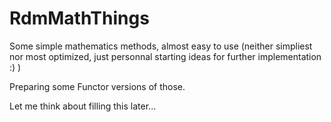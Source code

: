 # RdmMathThings
Some simple mathematics methods, almost easy to use (neither simpliest nor most optimized, just personnal starting ideas for further implementation :) )

Preparing some Functor versions of those.

Let me think about filling this later...
